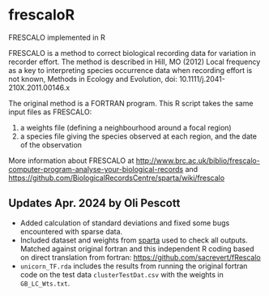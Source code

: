 # frescaloR
FRESCALO implemented in R

FRESCALO is a method to correct biological recording data for variation in recorder effort. The method is described in Hill, MO (2012) Local frequency as a key to interpreting species occurrence data when recording effort is not known, Methods in Ecology and Evolution, doi: 10.1111/j.2041-210X.2011.00146.x

The original method is a FORTRAN program. 
This R script takes the same input files as FRESCALO:   

1. a weights file (defining a neighbourhood around a focal region)
2. a species file giving the species observed at each region, and the date of the observation

More information about FRESCALO at http://www.brc.ac.uk/biblio/frescalo-computer-program-analyse-your-biological-records  and https://github.com/BiologicalRecordsCentre/sparta/wiki/frescalo

## Updates Apr. 2024 by Oli Pescott
- Added calculation of standard deviations and fixed some bugs encountered with sparse data.
- Included dataset and weights from [sparta](https://github.com/biologicalRecordsCentre/sparta) used to check all outputs. Matched against original fortran and this independent R coding based on direct translation from fortran: https://github.com/sacrevert/fRescalo 
- `unicorn_TF.rda` includes the results from running the original fortran code on the test data `clusterTestDat.csv` with the weights in `GB_LC_Wts.txt`.
